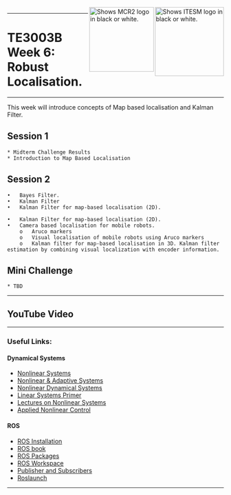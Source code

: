 <picture>
  <source media="(prefers-color-scheme: dark)" srcset="https://github.com/ManchesterRoboticsLtd/TE3003B_Integration_of_Robotics_and_Intelligent_Systems/blob/main/Misc/Logos/Logotipo%20Vertical%20Bco_Transparente.png">
  <source media="(prefers-color-scheme: light)" srcset="https://github.com/ManchesterRoboticsLtd/TE3003B_Integration_of_Robotics_and_Intelligent_Systems/blob/main/Misc/Logos/Logotipo%20Vertical%20Azul%20transparente.png">
  <img alt="Shows ITESM logo in black or white." width="160" align="right">
</picture>

<picture>
  <source media="(prefers-color-scheme: dark)" srcset="https://github.com/ManchesterRoboticsLtd/TE3003B_Integration_of_Robotics_and_Intelligent_Systems/blob/main/Misc/Logos/MCR2_Logo_White.png">
  <source media="(prefers-color-scheme: light)" srcset="https://github.com/ManchesterRoboticsLtd/TE3003B_Integration_of_Robotics_and_Intelligent_Systems/blob/main/Misc/Logos/MCR2_Logo_Black.png">
  <img alt="Shows MCR2 logo in black or white." width="150" align="right">
</picture>

---
# TE3003B Week 6: Robust Localisation.
---
 
 This week will introduce concepts of Map based localisation and Kalman Filter.
 
  ## Session 1
    * Midterm Challenge Results
    * Introduction to Map Based Localisation
  
  ## Session 2
    •	Bayes Filter.
    •	Kalman Filter
    •	Kalman Filter for map-based localisation (2D).
    
    •	Kalman Filter for map-based localisation (2D).
    •	Camera based localisation for mobile robots.
        o	Aruco markers
        o	Visual localisation of mobile robots using Aruco markers
        o	Kalman filter for map-based localisation in 3D. Kalman filter estimation by combining visual localization with encoder information.

  ## Mini Challenge
    * TBD
---

## YouTube Video


---

### Useful Links: 
#### Dynamical Systems
  * [Nonlinear Systems](https://books.google.fr/books/about/Nonlinear_Systems.html?id=t_d1QgAACAAJ&redir_esc=y)
  * [Nonlinear & Adaptive Systems](https://digital-library.theiet.org/content/books/ce/pbce084e)
  * [Nonlinear Dynamical Systems](https://books.google.fr/books/about/Nonlinear_Dynamical_Systems.html?id=FPlQAAAAMAAJ&redir_esc=y)
  * [Linear Systems Primer](https://wp.kntu.ac.ir/hrahmanei/Adv-Control-Books/A-Linear-Systems-Primer.pdf)
  * [Lectures on Nonlinear Systems](https://web.mit.edu/nsl/www/videos/lectures.html)
  * [Applied Nonlinear Control](https://books.google.fr/books/about/Applied_Nonlinear_Control.html?id=cwpRAAAAMAAJ&redir_esc=y)

#### ROS
 * [ROS Installation](http://wiki.ros.org/noetic/Installation/Ubuntu)
 * [ROS book](https://www.cse.sc.edu/~jokane/agitr/)
 * [ROS Packages](http://wiki.ros.org/ROS/Tutorials/CreatingPackage)
 * [ROS Workspace](http://wiki.ros.org/catkin/Tutorials/create_a_workspace)
 * [Publisher and Subscribers](http://wiki.ros.org/ROS/Tutorials/WritingPublisherSubscriber%28python%29)
 * [Roslaunch](http://wiki.ros.org/roslaunch)
 ---
